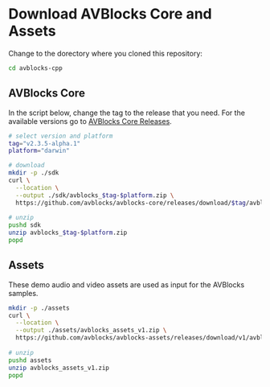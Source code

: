 # Download AVBlocks Core and Assets

Change to the dorectory where you cloned this repository:

```bash
cd avblocks-cpp
```

## AVBlocks Core

In the script below, change the tag to the release that you need. For the available versions go to [AVBlocks Core Releases](https://github.com/avblocks/avblocks-core/releases).   

```bash
# select version and platform
tag="v2.3.5-alpha.1"
platform="darwin"

# download
mkdir -p ./sdk
curl \
  --location \
  --output ./sdk/avblocks_$tag-$platform.zip \
  https://github.com/avblocks/avblocks-core/releases/download/$tag/avblocks_$tag-$platform.zip
  
# unzip
pushd sdk
unzip avblocks_$tag-$platform.zip
popd
```

## Assets

These demo audio and video assets are used as input for the AVBlocks samples.

```bash
mkdir -p ./assets
curl \
  --location \
  --output ./assets/avblocks_assets_v1.zip \
  https://github.com/avblocks/avblocks-assets/releases/download/v1/avblocks_assets_v1.zip
  
# unzip
pushd assets
unzip avblocks_assets_v1.zip
popd
```

### 
